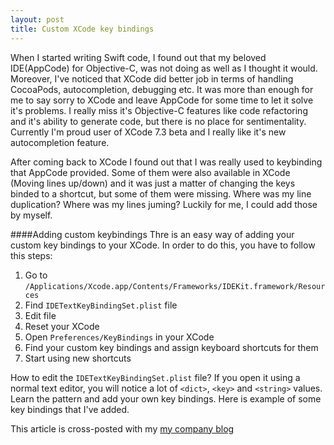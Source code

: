 ```yaml
---
layout: post
title: Custom XCode key bindings  
---
```

When I started writing Swift code, I found out that my beloved IDE(AppCode) for Objective-C, was not doing as well as I thought it would. Moreover, I've noticed that XCode did better job in terms of handling CocoaPods, autocompletion, debugging etc. It was more than enough for me to say sorry to XCode and leave AppCode for some time to let it solve it's problems. I really miss it's Objective-C features like code refactoring and it's ability to generate code, but there is no place for sentimentality. Currently I'm proud user of XCode 7.3 beta and I really like it's new autocompletion feature.

After coming back to XCode I found out that I was really used to keybinding that AppCode provided. Some of them were also available in XCode (Moving lines up/down) and it was just a matter of changing the keys binded to a shortcut, but some of them were missing. Where was my line duplication? Where was my lines juming? Luckily for me, I could add those by myself.

####Adding custom keybindings
Thre is an easy way of adding your custom key bindings to your XCode. In order to do this, you have to follow this steps:

1. Go to `/Applications/Xcode.app/Contents/Frameworks/IDEKit.framework/Resources`
2. Find `IDETextKeyBindingSet.plist` file 
3. Edit file
4. Reset your XCode
5. Open `Preferences/KeyBindings` in your XCode
6. Find your custom key bindings and assign keyboard shortcuts for them
7. Start using new shortcuts


How to edit the `IDETextKeyBindingSet.plist` file? If you open it using a normal text editor, you will notice a lot of `<dict>`, `<key>` and `<string>` values. Learn the pattern and add your own key bindings. Here is example of some key bindings that I've added. 
<script src="https://gist.github.com/Eluss/eb7d9290ecddfa758365.js"></script>


This article is cross-posted with my [my company blog](http://blog.brightinventions.pl/)
